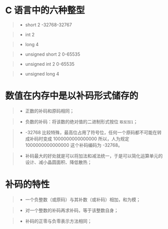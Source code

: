 # C 语言中的六种整型

> * short 2 -32768-32767

> * int 2

> * long 4

> * unsigned short 2 0-65535

> * unsigned int 2 0-65535

> * unsigned long 4

# 数值在内存中是以补码形式储存的

> * 正数的补码和原码相同；

> * 负数的补码：将该数的绝对值的二进制形式按位 `取反加1`；

> * -32768 比较特殊，最高位占用了符号位，任何一个原码都不可能在转成补码时变成 1000000000000000 所以，人为规定 1000000000000000 这个补码编码为 -32768。

> * 补码最大的好处就是可以将加法和减法统一，于是可以简化运算单元的设计、减小晶圆面积、降低散热；

# 补码的特性

> * 一个负整数（或原码）与其补数（或补码）相加，和为模；

> * 对一个整数的补码再求补码，等于该整数自身；

> * 补码的正零与负零表示方法相同；




